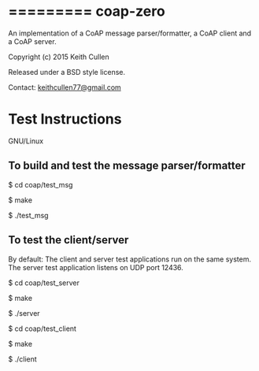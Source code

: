 =========
coap-zero
=========

An implementation of a CoAP message parser/formatter, a CoAP client and a CoAP server.

Copyright (c) 2015 Keith Cullen

Released under a BSD style license.

Contact: <keithcullen77@gmail.com>


Test Instructions
=================

GNU/Linux


To build and test the message parser/formatter
----------------------------------------------

$ cd coap/test_msg

$ make

$ ./test_msg


To test the client/server
-------------------------

By default:
  The client and server test applications run on the same system.
  The server test application listens on UDP port 12436.

$ cd coap/test_server

$ make

$ ./server

$ cd coap/test_client

$ make

$ ./client
